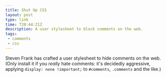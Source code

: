 ```yaml
---
title: Shut Up CSS
layout: post
type: link
time: T20:44:21Z
description: A user stylesheet to block comments on the web. 
tags: 
 - comments
 - css
---
```


Steven Frank has crafted a user stylesheet to hide comments on the web. (Only install it if you _really_ hate comments: it's decidedly aggressive, applying `display: none !important;` to `#comments`, `.comments` and the like.)

